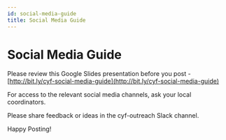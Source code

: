 ```yaml
---
id: social-media-guide
title: Social Media Guide
---
```


# Social Media Guide

Please review this Google Slides presentation before you post - [http://bit.ly/cyf-social-media-guide](http://bit.ly/cyf-social-media-guide)

For access to the relevant social media channels, ask your local coordinators.

Please share feedback or ideas in the cyf-outreach Slack channel.

Happy Posting!


